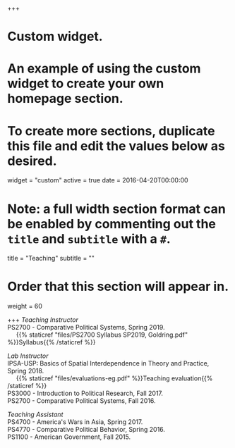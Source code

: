 +++
# Custom widget.
# An example of using the custom widget to create your own homepage section.
# To create more sections, duplicate this file and edit the values below as desired.
widget = "custom"
active = true
date = 2016-04-20T00:00:00

# Note: a full width section format can be enabled by commenting out the `title` and `subtitle` with a `#`.
title = "Teaching"
subtitle = ""

# Order that this section will appear in.
weight = 60

+++
*Teaching Instructor*  
PS2700 - Comparative Political Systems, Spring 2019.  
&nbsp;&nbsp;&nbsp;&nbsp;&nbsp;{{% staticref "files/PS2700 Syllabus SP2019, Goldring.pdf" %}}Syllabus{{% /staticref %}}  

*Lab Instructor*  
IPSA-USP: Basics of Spatial Interdependence in Theory and Practice, Spring 2018.  
&nbsp;&nbsp;&nbsp;&nbsp;&nbsp;{{% staticref "files/evaluations-eg.pdf" %}}Teaching evaluation{{% /staticref %}}  
PS3000 - Introduction to Political Research, Fall 2017.  
PS2700 - Comparative Political Systems, Fall 2016.  

*Teaching Assistant*  
PS4700 - America's Wars in Asia, Spring 2017.  
PS4770 - Comparative Political Behavior, Spring 2016.  
PS1100 - American Government, Fall 2015.  

